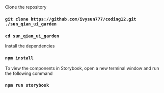 Clone the repository
### `git clone https://github.com/ivysun777/coding12.git ./sun_qian_ui_garden`

### `cd sun_qian_ui_garden`

Install the dependencies

### `npm install`

To view the components in Storybook, open a new terminal window and run the following command
### `npm run storybook`